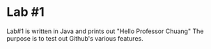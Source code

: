 # Lab #1
Lab#1 is written in Java and prints out "Hello Professor Chuang"
The purpose is to test out Github's various features.
